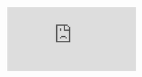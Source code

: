 <iframe src="https://datastudio.google.com/embed/reporting/1CLdMr8AXzts3cEdvXc5Wq2tD1fRvQVlt/page/P7ul" frameborder="0" style="border:0" allowfullscreen></iframe>
